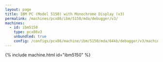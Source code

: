 ```yaml
---
layout: page
title: IBM PC (Model 5150) with Monochrome Display (v3)
permalink: /machines/pcx86/ibm/5150/mda/debugger/v3/
machines:
  - id: ibm5150
    type: pcx86v3
    unbundled: true
    config: /configs/pcx86/machine/ibm/5150/mda/64kb/debugger/v3/machine.json
---
```


{% include machine.html id="ibm5150" %}
